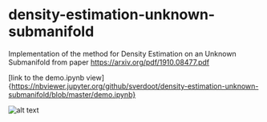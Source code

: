 # density-estimation-unknown-submanifold
Implementation of the method for Density Estimation on an Unknown Submanifold from paper https://arxiv.org/pdf/1910.08477.pdf


[link to the demo.ipynb view]{https://nbviewer.jupyter.org/github/sverdoot/density-estimation-unknown-submanifold/blob/master/demo.ipynb}

![alt text][logo]

[logo]: https://sverdoot/density-estimation-unknown-submanifold/master/figs/1d_manifold_experiment_l=2.png "Convergence on 1d submanifold, optimal bandwidth"
